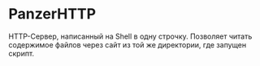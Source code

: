 # PanzerHTTP
HTTP-Сервер, написанный на Shell в одну строчку. Позволяет читать содержимое файлов через сайт из той же директории, где запущен скрипт.
